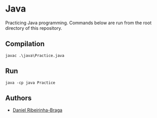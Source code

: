 # Java

Practicing Java programming. Commands below are run from the root directory of this repository.

## Compilation

```shell
javac .\java\Practice.java
```

## Run

```shell
java -cp java Practice
```

## Authors

- [Daniel Ribeirinha-Braga](https://github.com/DBragz)


